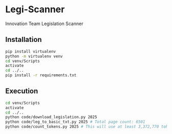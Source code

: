 # Legi-Scanner
Innovation Team Legislation Scanner

## Installation
```bash
pip install virtualenv
python -m virtualenv venv
cd venv/Scripts
activate
cd ../..
pip install -r requirements.txt
```

## Execution
```bash
cd venv/Scripts
activate
cd ../..
python code/download_legislation.py 2025
python code/leg_to_basic_txt.py 2025 # Total page count: 6501
python code/count_tokens.py 2025 # This will use at least 3,372,770 tokens and cost at least $0.51 to run using model gpt-4o-mini.
```